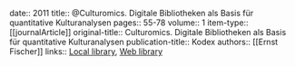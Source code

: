 date:: 2011
title:: @Culturomics. Digitale Bibliotheken als Basis für quantitative Kulturanalysen
pages:: 55-78
volume:: 1
item-type:: [[journalArticle]]
original-title:: Culturomics. Digitale Bibliotheken als Basis für quantitative Kulturanalysen
publication-title:: Kodex
authors:: [[Ernst Fischer]]
links:: [Local library](zotero://select/groups/2386895/items/5NIXJKTS), [Web library](https://www.zotero.org/groups/2386895/items/5NIXJKTS)
